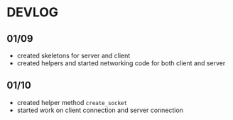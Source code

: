 # DEVLOG

## 01/09
- created skeletons for server and client
- created helpers and started networking code for both client and server

## 01/10
- created helper method `create_socket`
- started work on client connection and server connection

